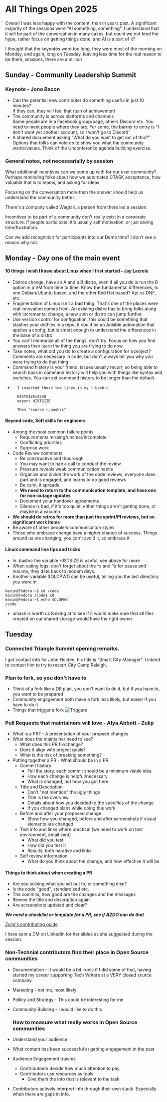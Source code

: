 # All Things Open 2025

Overall I was less happy with the content, than in years past.  A significant majority of the sessions were "AI something, something".  I understand that it will be part of the conversation in many cases, but could we not feed the hype, rather focus on getting things done, and AI is a part of it?

I thought that the keynotes were too long, they were most of the morning on Monday, and again, long on Tuesday, leaving less time for the real reason to be there, sessions, there are a million 

## Sunday - Community Leadership Summit

### Keynote - Jono Bacon 

- Can the potential new contributer do something useful in just 10 minutes?  
If they can, they will feel that rush of achievement
- The community is across platforms and channels  
Some people are in a Facebook group/page, others Discord etc. You need to meet people where they are. For some, the barrier to entry is "I don't want yet another account, so I won't go to Discord"
- A shared docuement asking "What do you want to get out of this?"  
Options that folks can vote on to show you what the community wants/values. Think of the Unconference agenda building exercise.

### General notes, not necessarially by session

What additional incentives can we come up with for our user community?  Perhaps reminding folks about how we automated CTASK acceptance, how valuable that is to teams, and asking for ideas.

Focusing on the conversation more than the answer should help us understand the community better.

There's a company called Wagtail, a person from there led a session.

Incentives to be part of a community don't really exist in a corporate structure. If people participate, it's usually self motivation, or just saving time/frustration. 

Can we add recognition for participants into our Demo time?  I don't see a reason why not.


## Monday - Day one of the main event

#### 10 things I wish I knew about Linux when I first started - Jay Lacroix

- Distros change, have an A and a B distro, even if all you do is run the B option in a VM from time to time.  Know the fundamental differences, Is one Debian/Ubuntu based, and the other Red Hat based?  Apt vs DNF, etc.
- Fragmentation of Linux isn't a bad thing. That's one of the places were real innovation comes from. An existing distro has to bring folks along with incremental change, a new spin or distro can jump further.
- Use version control for configuation, this could be something that stashes your dotfiles in a repo, it could be an Ansible automation that applies a config, but is smart enough to understand the differences in the base of a distro
- You can't memorize all of the things, don't try.  Focus on how you find answers then learn the thing you are trying to do now. 
- Take notes, what did you do to create a configuration for a project?  Comments are necessary in code, but don't always tell you why you were trying to do that thing.
- Command history is your friend, issues usually recurr, so being able to search back in command history will help you with things like syntax and switches.  You can set command history to be longer than the default.
- 
        I inserted these two lines in my ~.bashrc

        HISTSIZE=2500
        export HISTSIZE

        Then "source ~.bashrc"


#### Beyond code, Soft skills for engineers 

- Among the most common failure points
  - Requirements missing/unclear/incomplete
  - Conflicting priorities
  - Surprise work
- Code Review comments
  - Be constructive and thourough
  - You may want to hae a call to conduct the review
  - Pressure reveals weak communication habits
  - Organize and divide the work of the code reviews, everyone does part and is engaged, and learns to do good reviews
  - Be calm, it spreads
  - **We need to return to the communication template, and have one for non-outage updates**
  - Document yoiur handover agreements
  - Silence is bad, if it's too quiet, either things aren't getting done, or maybe in a vacumn
- **We should do retros for more than just the sprint/PI reviews, but on significant work items** 
- Be aware of other people's communicaiton styles
- Those who embrace change have a higher chance of success. Things around us are changing, you can't avoid it, so embrace it

#### Linuix command line tips and tricks

- In .bashrc the variable HISTSIZE is useful, see above for more
- When cating logs, don't forget about the ^s and ^q for pause and resume, they date back to modem days.
- Another variable $OLDPWD can be useful, telling you the last directory you were in
```kevin@Fedora:~$ cd
kevin@Fedora:~$ cd /code
kevin@Fedora:/code$ cd
kevin@Fedora:~$ echo $OLDPWD
/code
```
- umask is worth us looking at to see if it would make sure that all files created on our shared storage would have the right owner

## Tuesday

### Connected Triangle Summit opening remarks. 

I got contact info for John Holden, his title is "Smart City Manager".  I intend to contact him to try to restart City Camp Raleigh. 

### Plan to fork, so you don't have to 

- Think of a fork like a DR plan, you don't want to do it, but if you have to, you want to be prepared
- Community engagement both make a fork less likely, but easier if you have to do it
- Things that trigger a fork
  ![Triggers](TriggersForking.png)


### Pull Requests that maintainers will love - Alya Abbott - Zulip

- What is a PR? - A presentation of your propsed changes
- What does the maintainer need to see?
  - What does this PR fix/change?
  - Does it align with project goals?
  - What is the risk of breaking something?
- Putting together a PR - What should be in a PR
  - Commit history
    - Tell the story, each commit should be a minimum viable idea
    - How each change is helpful/necessary
    - What is changed, not how you got here
  - Title and Description
    - Don't "not mention" the ugly things
    - Title is the overview
    - Details about how you decided to the specifics of the change
    - If you changed plans while doing this work
  - Before and after your proposed change
    - Show how you changed, before and after screenshots if visual elements are changed
  - Test info and links where practical (we need to work on test environment, email sent)
    - What did you test
    - How did you test it
    - Results, both narative and links
  - Self review information
    - What do you think about the change, and how effective it will be

#### Things to think about when creating a PR
- Are you solving what you set out to, or something else?
- Is the code "good", standardized etc.
- The commits, how good are the changes and the messages
- Review the title and description again
- Are screenshots updated and clear?

***We need a checklist or template for a PR, see if AZDO can do that***

[Zulip's contributing guide](https://zulip.readthedocs.io/en/latest/contributing/contributing.html)

I have sent a DM on LinkedIn for her slides as she suggested during the session.


### Non-Technial contributors find their place in Open Source communities

- Documentation - It would be a bit ironic if I did some of that, having started my career supporting Tech Writers at a VERY closed source company.
- Marketing - not me, most likely
- Pollicy and Strategy - This could be interesting for me
- Community Building - I would like to do this
  

  ### How to measure what really works in Open Source communities

- Understand your audience
- What content has been successful at getting engagement in the past
- Audience Engagement truisms
  - Contributoers decide how much attention to pay
  - Contributors use resources as tools
    - Give them the info that is relevant to the task
- Contributors actively interpret info through their own stack.  Especially when there are gaps in info.
